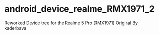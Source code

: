 # android_device_realme_RMX1971_2
Reworked Device tree for the Realme 5 Pro (RMX1971) Original By kaderbava
